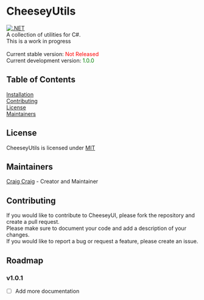 # CheeseyUtils
[![.NET](https://github.com/CraigCraig/CheeseyUtils/actions/workflows/dotnet.yml/badge.svg)](https://github.com/CraigCraig/CheeseyUtils/actions/workflows/dotnet.yml) <br>
A collection of utilities for C#.<br>
This is a work in progress<br><br>
Current stable version: <span style="color:red">Not Released</span><br>
Current development version: <span style="color:green">1.0.0</span>
## Table of Contents
[Installation](#installation)<br>
[Contributing](#contributing)<br>
[License](#license)<br>
[Maintainers](#maintainers)<br>

## License
CheeseyUtils is licensed under [MIT](LICENSE)

## Maintainers
[Craig Craig](https://github.com/CraigCraig) - Creator and Maintainer

## Contributing
If you would like to contribute to CheeseyUI, please fork the repository and create a pull request.<br>
Please make sure to document your code and add a description of your changes.<br>
If you would like to report a bug or request a feature, please create an issue.<br>

## Roadmap
### v1.0.1
- [ ] Add more documentation
